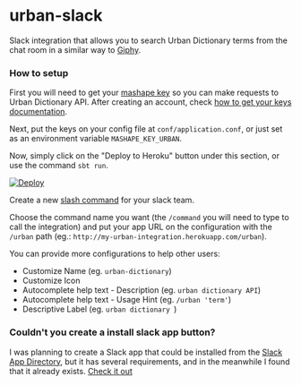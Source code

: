 # urban-slack

Slack integration that allows you to search Urban Dictionary terms from the chat room in a similar way to [Giphy](https://slack.com/apps/A0F827J2C-giphy).

### How to setup

First you will need to get your [mashape key](https://market.mashape.com/community/urban-dictionary) so you can make requests to Urban Dictionary API. After creating an account, check [how to get your keys documentation](http://docs.mashape.com/api-keys).

Next, put the keys on your config file at `conf/application.conf`, or just set as an environment variable `MASHAPE_KEY_URBAN`.

Now, simply click on the "Deploy to Heroku" button under this section, or use the command `sbt run`.

[![Deploy](https://www.herokucdn.com/deploy/button.png)](https://heroku.com/deploy)

Create a new [slash command](https://slack.com/apps/A0F82E8CA-slash-commands) for your slack team.

Choose the command name you want (the `/command` you will need to type to call the integration) and put your app URL on the configuration with the `/urban` path (eg.: `http://my-urban-integration.herokuapp.com/urban`).

You can provide more configurations to help other users:

* Customize Name (eg. `urban-dictionary`)
* Customize Icon
* Autocomplete help text - Description (eg. `urban dictionary API`)
* Autocomplete help text - Usage Hint (eg. `/urban 'term'`)
* Descriptive Label (eg. `urban dictionary `)


### Couldn't you create a install slack app button?

I was planning to create a Slack app that could be installed from the [Slack App Directory](https://slack.com/apps), but it has several requirements, and in the meanwhile I found that it already exists. [Check it out](https://urban-slack.herokuapp.com)

